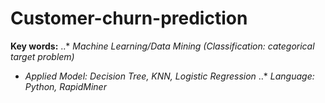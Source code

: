 # Customer-churn-prediction
**Key words:**
..* _Machine Learning/Data Mining (Classification: categorical target problem)_
+ _Applied Model: Decision Tree, KNN, Logistic Regression_
..* _Language: Python, RapidMiner_
